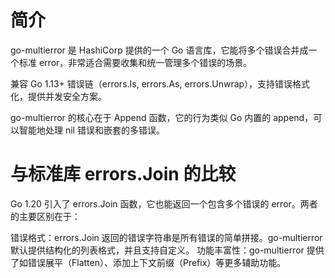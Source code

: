 #  简介
go-multierror 是 HashiCorp 提供的一个 Go 语言库，它能将多个错误合并成一个标准 error，非常适合需要收集和统一管理多个错误的场景。

兼容 Go 1.13+ 错误链（errors.Is, errors.As, errors.Unwrap），支持错误格式化，提供并发安全方案。

go-multierror 的核心在于 Append 函数，它的行为类似 Go 内置的 append，可以智能地处理 nil 错误和嵌套的多错误。


# 与标准库 errors.Join 的比较
Go 1.20 引入了 errors.Join 函数，它也能返回一个包含多个错误的 error。两者的主要区别在于：

错误格式：errors.Join 返回的错误字符串是所有错误的简单拼接。go-multierror 默认提供结构化的列表格式，并且支持自定义。
功能丰富性：go-multierror 提供了如错误展平（Flatten）、添加上下文前缀（Prefix）等更多辅助功能。
